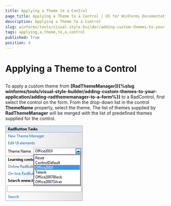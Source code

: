 ```yaml
---
title: Applying a Theme to a Control
page_title: Applying a Theme to a Control | UI for WinForms Documentation
description: Applying a Theme to a Control
slug: winforms/tools/visual-style-builder/adding-custom-themes-to-your-application/applying-a-theme-to-a-control
tags: applying,a,theme,to,a,control
published: True
position: 4
---
```


# Applying a Theme to a Control

## 

To apply a custom theme from __[RadThemeManager]({%slug winforms/tools/visual-style-builder/adding-custom-themes-to-your-application/adding-radthememanager-to-a-form%})__ to a RadControl, first select the control on the form. From the drop-down list in the control __ThemeName__ property, select the theme. The list of themes supplied by __RadThemeManager__ will be merged with the list of predefined themes supplied for the control.

![tools-visual-style-builder-adding-custom-themes-to-your-application-applying-a-theme-to-a-control 001](images/tools-visual-style-builder-adding-custom-themes-to-your-application-applying-a-theme-to-a-control001.png)
